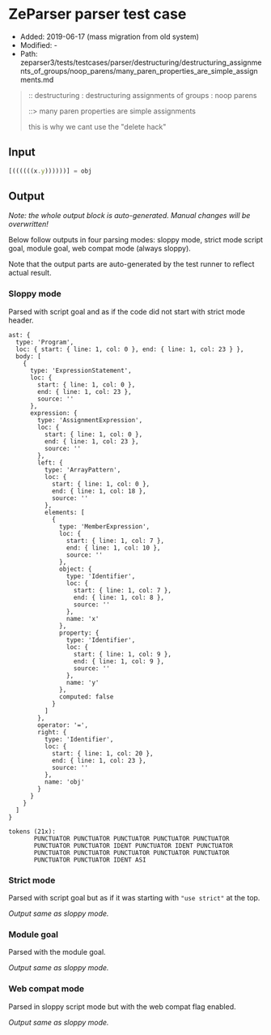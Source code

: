 # ZeParser parser test case

- Added: 2019-06-17 (mass migration from old system)
- Modified: -
- Path: zeparser3/tests/testcases/parser/destructuring/destructuring_assignments_of_groups/noop_parens/many_paren_properties_are_simple_assignments.md

> :: destructuring : destructuring assignments of groups : noop parens
>
> ::> many paren properties are simple assignments
>
> this is why we cant use the "delete hack"

## Input

`````js
[((((((x.y))))))] = obj
`````

## Output

_Note: the whole output block is auto-generated. Manual changes will be overwritten!_

Below follow outputs in four parsing modes: sloppy mode, strict mode script goal, module goal, web compat mode (always sloppy).

Note that the output parts are auto-generated by the test runner to reflect actual result.

### Sloppy mode

Parsed with script goal and as if the code did not start with strict mode header.

`````
ast: {
  type: 'Program',
  loc: { start: { line: 1, col: 0 }, end: { line: 1, col: 23 } },
  body: [
    {
      type: 'ExpressionStatement',
      loc: {
        start: { line: 1, col: 0 },
        end: { line: 1, col: 23 },
        source: ''
      },
      expression: {
        type: 'AssignmentExpression',
        loc: {
          start: { line: 1, col: 0 },
          end: { line: 1, col: 23 },
          source: ''
        },
        left: {
          type: 'ArrayPattern',
          loc: {
            start: { line: 1, col: 0 },
            end: { line: 1, col: 18 },
            source: ''
          },
          elements: [
            {
              type: 'MemberExpression',
              loc: {
                start: { line: 1, col: 7 },
                end: { line: 1, col: 10 },
                source: ''
              },
              object: {
                type: 'Identifier',
                loc: {
                  start: { line: 1, col: 7 },
                  end: { line: 1, col: 8 },
                  source: ''
                },
                name: 'x'
              },
              property: {
                type: 'Identifier',
                loc: {
                  start: { line: 1, col: 9 },
                  end: { line: 1, col: 9 },
                  source: ''
                },
                name: 'y'
              },
              computed: false
            }
          ]
        },
        operator: '=',
        right: {
          type: 'Identifier',
          loc: {
            start: { line: 1, col: 20 },
            end: { line: 1, col: 23 },
            source: ''
          },
          name: 'obj'
        }
      }
    }
  ]
}

tokens (21x):
       PUNCTUATOR PUNCTUATOR PUNCTUATOR PUNCTUATOR PUNCTUATOR
       PUNCTUATOR PUNCTUATOR IDENT PUNCTUATOR IDENT PUNCTUATOR
       PUNCTUATOR PUNCTUATOR PUNCTUATOR PUNCTUATOR PUNCTUATOR
       PUNCTUATOR PUNCTUATOR IDENT ASI
`````

### Strict mode

Parsed with script goal but as if it was starting with `"use strict"` at the top.

_Output same as sloppy mode._

### Module goal

Parsed with the module goal.

_Output same as sloppy mode._

### Web compat mode

Parsed in sloppy script mode but with the web compat flag enabled.

_Output same as sloppy mode._
